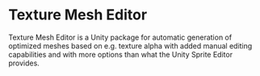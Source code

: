 # Texture Mesh Editor
Texture Mesh Editor is a Unity package for automatic generation of optimized meshes based on e.g. texture alpha with added manual editing capabilities and with more options than what the Unity Sprite Editor provides.
